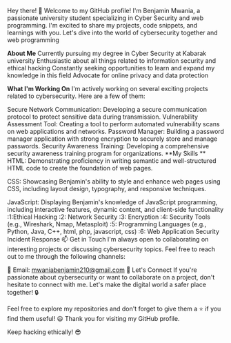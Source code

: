 
Hey there! 👋 Welcome to my GitHub profile! I'm Benjamin Mwania, a passionate university student specializing in Cyber Security and web programming.  I'm excited to share my projects, code snippets, and learnings with you. Let's dive into the world of cybersecurity together and web programming

**About Me**
Currently pursuing my degree in Cyber Security at Kabarak university
 Enthusiastic about all things related to information security and ethical hacking
 Constantly seeking opportunities to learn and expand my knowledge in this field
Advocate for online privacy and data protection

**What I'm Working On**
I'm actively working on several exciting projects related to cybersecurity. Here are a few of them:

 Secure Network Communication: Developing a secure communication protocol to protect sensitive data during transmission.
Vulnerability Assessment Tool: Creating a tool to perform automated vulnerability scans on web applications and networks.
 Password Manager: Building a password manager application with strong encryption to securely store and manage passwords.
Security Awareness Training: Developing a comprehensive security awareness training program for organizations.
**My Skills
**
HTML: Demonstrating proficiency in writing semantic and well-structured HTML code to create the foundation of web pages.

CSS: Showcasing Benjamin's ability to style and enhance web pages using CSS, including layout design, typography, and responsive techniques.

JavaScript: Displaying Benjamin's knowledge of JavaScript programming, including interactive features, dynamic content, and client-side functionality
:1:Ethical Hacking
:2: Network Security
:3: Encryption
:4: Security Tools (e.g., Wireshark, Nmap, Metasploit)
:5: Programming Languages (e.g., Python, Java, C++, html, php, javascript, css)
:6: Web Application Security
Incident Response
:mailbox: Get in Touch
I'm always open to collaborating on interesting projects or discussing cybersecurity topics. Feel free to reach out to me through the following channels:

:email: Email: mwaniabenjamin210@gmail.com
:rocket: Let's Connect
If you're passionate about cybersecurity or want to collaborate on a project, don't hesitate to connect with me. Let's make the digital world a safer place together! :lock:

Feel free to explore my repositories and don't forget to give them a :star: if you find them useful! :smiley: Thank you for visiting my GitHub profile.

Keep hacking ethically! :sunglasses:
